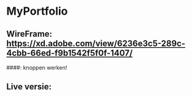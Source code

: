 # MyPortfolio

## WireFrame: https://xd.adobe.com/view/6236e3c5-289c-4cbb-66ed-f9b1542f5f0f-1407/
####: knoppen werken!

## Live versie:
